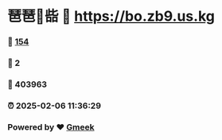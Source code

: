 # 琶琶🔭啙 :link: https://bo.zb9.us.kg 
### :page_facing_up: [154](https://bo.zb9.us.kg/tag.html) 
### :speech_balloon: 2 
### :hibiscus: 403963 
### :alarm_clock: 2025-02-06 11:36:29 
### Powered by :heart: [Gmeek](https://github.com/Meekdai/Gmeek)
